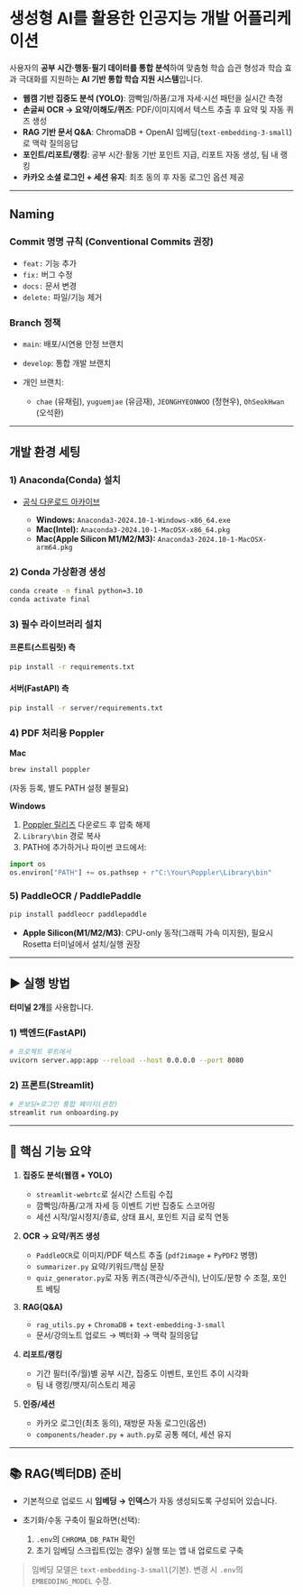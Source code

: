 # 생성형 AI를 활용한 인공지능 개발 어플리케이션

사용자의 **공부 시간·행동·필기 데이터를 통합 분석**하여
맞춤형 학습 습관 형성과 학습 효과 극대화를 지원하는 **AI 기반 통합 학습 지원 시스템**입니다.

* **웹캠 기반 집중도 분석 (YOLO)**: 깜빡임/하품/고개 자세·시선 패턴을 실시간 측정
* **손글씨 OCR → 요약/이해도/퀴즈**: PDF/이미지에서 텍스트 추출 후 요약 및 자동 퀴즈 생성
* **RAG 기반 문서 Q\&A**: ChromaDB + OpenAI 임베딩(`text-embedding-3-small`)로 맥락 질의응답
* **포인트/리포트/랭킹**: 공부 시간·활동 기반 포인트 지급, 리포트 자동 생성, 팀 내 랭킹
* **카카오 소셜 로그인 + 세션 유지**: 최초 동의 후 자동 로그인 옵션 제공

---

## Naming

### Commit 명명 규칙 (Conventional Commits 권장)

* `feat:` 기능 추가
* `fix:` 버그 수정
* `docs:` 문서 변경
* `delete:` 파일/기능 제거

### Branch 정책

* `main`: 배포/시연용 안정 브랜치
* `develop`: 통합 개발 브랜치
* 개인 브랜치:

  * `chae` (유채림), `yuguemjae` (유금재), `JEONGHYEONWOO` (정현우), `OhSeokHwan` (오석환)

---

## 개발 환경 세팅

### 1) Anaconda(Conda) 설치

* [공식 다운로드 아카이브](https://repo.anaconda.com/archive/)

  * **Windows:** `Anaconda3-2024.10-1-Windows-x86_64.exe`
  * **Mac(Intel):** `Anaconda3-2024.10-1-MacOSX-x86_64.pkg`
  * **Mac(Apple Silicon M1/M2/M3):** `Anaconda3-2024.10-1-MacOSX-arm64.pkg`

### 2) Conda 가상환경 생성

```bash
conda create -n final python=3.10
conda activate final
```

### 3) 필수 라이브러리 설치

#### 프론트(스트림릿) 측

```bash
pip install -r requirements.txt
```

#### 서버(FastAPI) 측

```bash
pip install -r server/requirements.txt
```

### 4) PDF 처리용 Poppler

**Mac**

```bash
brew install poppler
```

(자동 등록, 별도 PATH 설정 불필요)

**Windows**

1. [Poppler 릴리즈](https://github.com/oschwartz10612/poppler-windows/releases) 다운로드 후 압축 해제
2. `Library\bin` 경로 복사
3. PATH에 추가하거나 파이썬 코드에서:

```python
import os
os.environ["PATH"] += os.pathsep + r"C:\Your\Poppler\Library\bin"
```

### 5) PaddleOCR / PaddlePaddle

```bash
pip install paddleocr paddlepaddle
```

* **Apple Silicon(M1/M2/M3)**: CPU-only 동작(그래픽 가속 미지원), 필요시 Rosetta 터미널에서 설치/실행 권장

---

## ▶ 실행 방법

**터미널 2개**를 사용합니다.

### 1) 백엔드(FastAPI)

```bash
# 프로젝트 루트에서
uvicorn server.app:app --reload --host 0.0.0.0 --port 8080
```

### 2) 프론트(Streamlit)

```bash
# 온보딩+로그인 통합 페이지(권장)
streamlit run onboarding.py
```

---

## 🧩 핵심 기능 요약

1. **집중도 분석(웹캠 + YOLO)**

   * `streamlit-webrtc`로 실시간 스트림 수집
   * 깜빡임/하품/고개 자세 등 이벤트 기반 집중도 스코어링
   * 세션 시작/일시정지/종료, 상태 표시, 포인트 지급 로직 연동

2. **OCR → 요약/퀴즈 생성**

   * `PaddleOCR`로 이미지/PDF 텍스트 추출 (`pdf2image` + `PyPDF2` 병행)
   * `summarizer.py` 요약/키워드/핵심 문장
   * `quiz_generator.py`로 자동 퀴즈(객관식/주관식), 난이도/문항 수 조절, 포인트 베팅

3. **RAG(Q\&A)**

   * `rag_utils.py` + `ChromaDB` + `text-embedding-3-small`
   * 문서/강의노트 업로드 → 벡터화 → 맥락 질의응답

4. **리포트/랭킹**

   * 기간 필터(주/월)별 공부 시간, 집중도 이벤트, 포인트 추이 시각화
   * 팀 내 랭킹/뱃지/히스토리 제공

5. **인증/세션**

   * 카카오 로그인(최초 동의), 재방문 자동 로그인(옵션)
   * `components/header.py` + `auth.py`로 공통 헤더, 세션 유지

---

## 📚 RAG(벡터DB) 준비

* 기본적으로 업로드 시 **임베딩 → 인덱스**가 자동 생성되도록 구성되어 있습니다.
* 초기화/수동 구축이 필요하면(선택):

  1. `.env`의 `CHROMA_DB_PATH` 확인
  2. 초기 임베딩 스크립트(있는 경우) 실행 또는 앱 내 업로드로 구축

> 임베딩 모델은 `text-embedding-3-small`(기본). 변경 시 `.env`의 `EMBEDDING_MODEL` 수정.